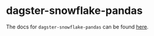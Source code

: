 # dagster-snowflake-pandas

The docs for `dagster-snowflake-pandas` can be found
[here](https://docs.dagster.io/api/python-api/libraries/dagster-snowflake-pandas).
